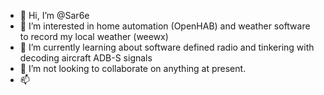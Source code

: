 - 👋 Hi, I’m @Sar6e
- 👀 I’m interested in home automation (OpenHAB) and weather software to record my local weather (weewx)
- 🌱 I’m currently learning about software defined radio and tinkering with decoding aircraft ADB-S signals
- 💞️ I’m not looking to collaborate on anything at present.
- 📫 

<!---
Sar6e/Sar6e is a ✨ special ✨ repository because its `README.md` (this file) appears on your GitHub profile.
You can click the Preview link to take a look at your changes.
--->
